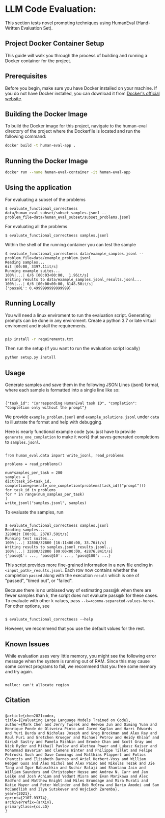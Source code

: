 # LLM Code Evaluation:

This section tests novel prompting techniques using HumanEval (Hand-Written Evaluation Set).

## Project Docker Container Setup

This guide will walk you through the process of building and running a Docker container for the project.

## Prerequisites

Before you begin, make sure you have Docker installed on your machine. If you do not have Docker installed, you can download it from [Docker's official website](https://www.docker.com/products/docker-desktop).

## Building the Docker Image

To build the Docker image for this project, navigate to the human-eval directory of the project where the Dockerfile is located and run the following command:

```bash
docker build -t human-eval-app .
```

## Running the Docker Image

```bash
docker run --name human-eval-container -it human-eval-app
```

## Using the application

For evaluating a subset of the problems

```
$ evaluate_functional_correctness data/human_eval_subset/subset_samples.jsonl --problem_file=data/human_eval_subset/subset_problems.jsonl
```

For evaluating all the problems

```
$ evaluate_functional_correctness samples.jsonl
```

Within the shell of the running container you can test the sample

```
$ evaluate_functional_correctness data/example_samples.jsonl --problem_file=data/example_problem.jsonl
Reading samples...
6it [00:00, 3397.11it/s]
Running example suites...
100%|...| 6/6 [00:03<00:00,  1.96it/s]
Writing results to data/example_samples.jsonl_results.jsonl...
100%|...| 6/6 [00:00<00:00, 6148.50it/s]
{'pass@1': 0.4999999999999999}
```

## Running Locally

You will need a linux enviroment to run the evaluation script. Generating prompts can be done in any enviroment. Create a python 3.7 or late virtual enviroment and install the requirements.

```bash

pip install -r requirements.txt

```

Then run the setup (if you want to run the evaluation script locally)

```bash
python setup.py install
```

## Usage

Generate samples and save them in the following JSON Lines (jsonl) format, where each sample is
formatted into a single line like so:

```

{"task_id": "Corresponding HumanEval task ID", "completion": "Completion only without the prompt"}

```

We provide `example_problem.jsonl` and `example_solutions.jsonl` under `data`
to illustrate the format and help with debugging.

Here is nearly functional example code (you just have to provide
`generate_one_completion` to make it work) that saves generated completions to
`samples.jsonl`.

```

from human_eval.data import write_jsonl, read_problems

problems = read_problems()

num*samples_per_task = 200
samples = [
dict(task_id=task_id, completion=generate_one_completion(problems[task_id]["prompt"]))
for task_id in problems
for * in range(num_samples_per_task)
]
write_jsonl("samples.jsonl", samples)

```

To evaluate the samples, run

```

$ evaluate_functional_correctness samples.jsonl
Reading samples...
32800it [00:01, 23787.50it/s]
Running test suites...
100%|...| 32800/32800 [16:11<00:00, 33.76it/s]
Writing results to samples.jsonl_results.jsonl...
100%|...| 32800/32800 [00:00<00:00, 42876.84it/s]
{'pass@1': ..., 'pass@10': ..., 'pass@100': ...}

```

This script provides more fine-grained information in a new file ending in
`<input_path>_results.jsonl`. Each row now contains whether the completion
`passed` along with the execution `result` which is one of "passed", "timed
out", or "failed".

Because there is no unbiased way of estimating pass@k when there are fewer
samples than k, the script does not evaluate pass@k for these cases. To
evaluate with other k values, pass `--k=<comma-separated-values-here>`. For
other options, see

```

$ evaluate_functional_correctness --help

```

However, we recommend that you use the default values for the rest.

## Known Issues

While evaluation uses very little memory, you might see the following error
message when the system is running out of RAM. Since this may cause some
correct programs to fail, we recommend that you free some memory and try again.

```

malloc: can't allocate region

```

## Citation

```

@article{chen2021codex,
title={Evaluating Large Language Models Trained on Code},
author={Mark Chen and Jerry Tworek and Heewoo Jun and Qiming Yuan and Henrique Ponde de Oliveira Pinto and Jared Kaplan and Harri Edwards and Yuri Burda and Nicholas Joseph and Greg Brockman and Alex Ray and Raul Puri and Gretchen Krueger and Michael Petrov and Heidy Khlaaf and Girish Sastry and Pamela Mishkin and Brooke Chan and Scott Gray and Nick Ryder and Mikhail Pavlov and Alethea Power and Lukasz Kaiser and Mohammad Bavarian and Clemens Winter and Philippe Tillet and Felipe Petroski Such and Dave Cummings and Matthias Plappert and Fotios Chantzis and Elizabeth Barnes and Ariel Herbert-Voss and William Hebgen Guss and Alex Nichol and Alex Paino and Nikolas Tezak and Jie Tang and Igor Babuschkin and Suchir Balaji and Shantanu Jain and William Saunders and Christopher Hesse and Andrew N. Carr and Jan Leike and Josh Achiam and Vedant Misra and Evan Morikawa and Alec Radford and Matthew Knight and Miles Brundage and Mira Murati and Katie Mayer and Peter Welinder and Bob McGrew and Dario Amodei and Sam McCandlish and Ilya Sutskever and Wojciech Zaremba},
year={2021},
eprint={2107.03374},
archivePrefix={arXiv},
primaryClass={cs.LG}
}

```

```

```
